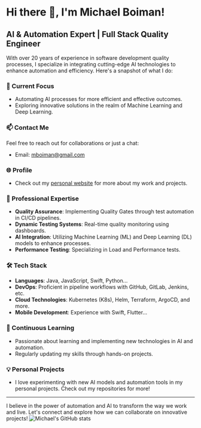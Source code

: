 # Hi there 👋, I'm Michael Boiman!

## AI & Automation Expert | Full Stack Quality Engineer

With over 20 years of experience in software development quality processes, I specialize in integrating cutting-edge AI technologies to enhance automation and efficiency. Here's a snapshot of what I do:

### 🚀 Current Focus
- Automating AI processes for more efficient and effective outcomes.
- Exploring innovative solutions in the realm of Machine Learning and Deep Learning.

### 📫 Contact Me
Feel free to reach out for collaborations or just a chat:
- Email: [mboiman@gmail.com](mailto:mboiman@gmail.com)

### 🌐 Profile
- Check out my [personal website](https://mboiman.github.io) for more about my work and projects.

### 💼 Professional Expertise
- **Quality Assurance**: Implementing Quality Gates through test automation in CI/CD pipelines.
- **Dynamic Testing Systems**: Real-time quality monitoring using dashboards.
- **AI Integration**: Utilizing Machine Learning (ML) and Deep Learning (DL) models to enhance processes.
- **Performance Testing**: Specializing in Load and Performance tests.

### 🛠 Tech Stack
- **Languages**: Java, JavaScript, Swift, Python...
- **DevOps**: Proficient in pipeline workflows with GitHub, GitLab, Jenkins, etc.
- **Cloud Technologies**: Kubernetes (K8s), Helm, Terraform, ArgoCD, and more.
- **Mobile Development**: Experience with Swift, Flutter...

### 📘 Continuous Learning
- Passionate about learning and implementing new technologies in AI and automation.
- Regularly updating my skills through hands-on projects.

### 💡 Personal Projects
- I love experimenting with new AI models and automation tools in my personal projects. Check out my repositories for more!

---

I believe in the power of automation and AI to transform the way we work and live. Let's connect and explore how we can collaborate on innovative projects!
![Michael's GitHub stats](https://github-readme-stats.vercel.app/api?username=mboiman&show_icons=true)


<!--
[![Top Langs](https://github-readme-stats.vercel.app/api/top-langs/?username=mboiman&layout=compact)](https://github.com/mboiman/github-readme-stats)
[![Michael's WakaTime stats](https://github-readme-stats.vercel.app/api/wakatime?username=mboiman)](https://github.com/mboiman/github-readme-stats)
- 🌱 I’m currently learning 
- 👯 I’m looking to collaborate on ...
- 🤔 I’m looking for help with ...
- 💬 Ask me about ...
- 😄 Pronouns: ...
- ⚡ Fun fact: ...
-->
